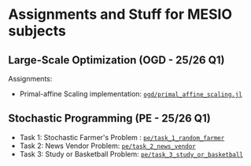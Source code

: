 # Assignments and Stuff for MESIO subjects

## Large-Scale Optimization (OGD - 25/26 Q1)

Assignments:

- Primal-affine Scaling implementation: [`ogd/primal_affine_scaling.jl`](./ogd/primal_affine_scaling.jl)
    
## Stochastic Programming (PE - 25/26 Q1)

- Task 1: Stochastic Farmer's Problem : [`pe/task_1_random_farmer`](./pe/task_1_random_farmer)
- Task 2: News Vendor Problem: [`pe/task_2_news_vendor`](./pe/task_2_news_vendor)
- Task 3: Study or Basketball Problem: [`pe/task_3_study_or_basketball`](./pe/task_3_study_or_basketball)
